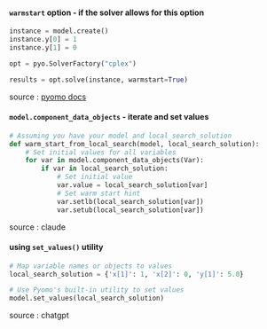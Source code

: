 #### `warmstart` option - if the solver allows for this option

```python
instance = model.create()
instance.y[0] = 1
instance.y[1] = 0

opt = pyo.SolverFactory("cplex")

results = opt.solve(instance, warmstart=True)
```

source : [pyomo docs](https://pyomo.readthedocs.io/en/6.8.0/working_models.html#warm-starts)

#### `model.component_data_objects` - iterate and set values

```python
# Assuming you have your model and local_search_solution
def warm_start_from_local_search(model, local_search_solution):
    # Set initial values for all variables
    for var in model.component_data_objects(Var):
        if var in local_search_solution:
            # Set initial value
            var.value = local_search_solution[var]
            # Set warm start hint
            var.setlb(local_search_solution[var])
            var.setub(local_search_solution[var])
```
source : claude

#### using `set_values()` utility

```python
# Map variable names or objects to values
local_search_solution = {'x[1]': 1, 'x[2]': 0, 'y[1]': 5.0}

# Use Pyomo's built-in utility to set values
model.set_values(local_search_solution)
```

source : chatgpt